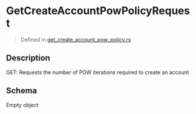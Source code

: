 # GetCreateAccountPowPolicyRequest
> Defined in [get_create_account_pow_policy.rs](../../../../../interface/src/interface/routes/native/get_create_account_pow_policy.rs)

## Description
GET: Requests the number of POW iterations required to create an account

## Schema

Empty object

